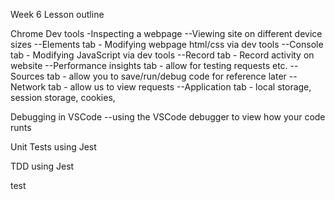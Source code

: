 Week 6 Lesson outline

Chrome Dev tools
-Inspecting a webpage
--Viewing site on different device sizes
--Elements tab - Modifying webpage html/css via dev tools
--Console tab - Modifying JavaScript via dev tools
--Record tab - Record activity on website
--Performance insights tab - allow for testing requests etc.
--Sources tab - allow you to save/run/debug code for reference later
--Network tab - allow us to view requests
--Application tab - local storage, session storage, cookies,

Debugging in VSCode
--using the VSCode debugger to view how your code runts

Unit Tests using Jest

TDD using Jest

test
